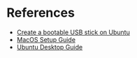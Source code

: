 # References

  * [Create a bootable USB stick on Ubuntu](https://tutorials.ubuntu.com/tutorial/tutorial-create-a-usb-stick-on-ubuntu)
  * [MacOS Setup Guide](https://sourabhbajaj.com/mac-setup/)
  * [Ubuntu Desktop Guide](https://help.ubuntu.com/lts/ubuntu-help/index.html)
